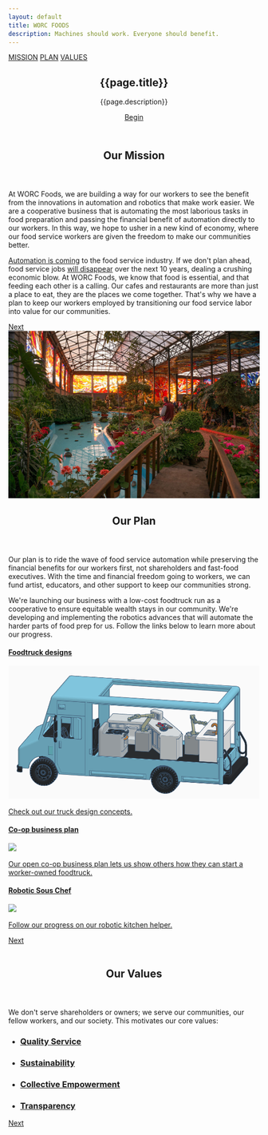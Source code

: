 ```yaml
---
layout: default
title: WORC FOODS
description: Machines should work. Everyone should benefit.
---
```

<style>
    .nothome {
      display: none;
    }
</style>
<div id="navbar">
  <nav>
    <a href='#one' class="goto-next scrolly">MISSION</a>
    <a href='#two' class="goto-next scrolly">PLAN</a>
    <a href='#three' class="goto-next scrolly">VALUES</a>
    <!-- <a href='#'>BLOG</a> -->
  </nav>
</div>
<section id="header">
    <header class="major">
        <h1>{{page.title}}</h1>
        <p>{{page.description}}</p>
        <a href="#one" class="button special scrolly" style="margin:20px;padding-left:15px;padding-right:15px;">Begin</a>
    </header>
    <!-- <div class="container">
        <ul class="actions">
            <li></li>
        </ul>
    </div> -->
</section>
<!-- One -->
<section id="one" class="main special">
    <div class="container">
        <!-- <span class="image fit primary"><img src="assets/images/pic01.jpg" alt="" /></span> -->
        <div class="content">
            <header class="major">
                <h2>Our Mission</h2>
            </header>
            <p>At WORC Foods, we are building a way for our workers to see the benefit from the innovations in automation and robotics that make work easier. We are a cooperative business that is automating the most laborious tasks in food preparation and passing the financial benefit of automation directly to our workers.  In this way, we hope to usher in a new kind of economy, where our food service workers are given the freedom to make our communities better.</p>
            <p><a href="https://thespoon.tech/brookings-food-service-jobs-for-humans-in-jeopardy-as-automation-takes-hold/">Automation is coming</a> to the food service industry. If we don't plan ahead, food service jobs <a href="https://www.bbc.com/news/world-us-canada-42170100">will disappear</a> over the next 10 years, dealing a crushing economic blow. At WORC Foods, we know that food is essential, and that feeding each other is a calling. Our cafes and restaurants are more than just a place to eat, they are the places we come together. That's why we have a plan to keep our workers employed by transitioning our food service labor into value for our communities.</p>
        </div>
        <a href="#two" class="goto-next scrolly">Next</a>
    </div>
</section>

<!-- two -->
<section id="two" class="main special">
    <div class="container">
        <span class="image fit primary"><img src="assets/images/solarpunk.jpg" alt="" /></span>
        <div class="content">
            <header class="major">
                <h2>Our Plan</h2>
            </header>
            <p>Our plan is to ride the wave of food service automation while preserving the financial benefits for our workers first, not shareholders and fast-food executives. With the time and financial freedom going to workers, we can fund artist, educators, and other support to keep our communities strong.
            </p>
            <p>We're launching our business with a low-cost foodtruck run as a cooperative to ensure equitable wealth stays in our community.  We're developing and implementing the robotics advances that will automate the harder parts of food prep for us. Follow the links below to learn more about our progress. </p>
            <div>
                <div class="triple">
                    <h4><a href="plan">Foodtruck designs</a></h4>
                    <span class="image fit"><a href="plan"><img src="assets/images/truck_design.png"/></a></span>
                    <p><a href="truck">Check out our truck design concepts.</a></p>
                </div>
                <div class="triple">
                    <h4><a href="plan">Co-op business plan</a></h4>
                    <span class="image fit"><a href="plan"><img src="https://docs.google.com/drawings/d/e/2PACX-1vSMUadZeKCsSbOKKS-eImVG8PR-4NmoNO5tWgyFbqAebpQUf3T2Jd3-GlmqILig5zutbdGItDRDXMga/pub?w=1440&h=1080"/></a></span>
                    <p><a href="plan">Our open co-op business plan lets us show others how they can start a worker-owned foodtruck.</a></p>
                </div>
                <div class="triple">
                    <h4><a href="https://bonkerfield.org/su_chef/">Robotic Sous Chef</a></h4>
                    <span class="image fit"><a href="https://bonkerfield.org/su_chef/"><img src="assets/images/suchef_slices.gif"/></a></span>
                    <p><a href="https://bonkerfield.org/su_chef/">Follow our progress on our robotic kitchen helper.</a></p>
                </div>
            </div>
        </div>
        <a href="#footer" class="goto-next scrolly">Next</a>
    </div>
</section>

<!-- Three -->
<!-- <a href="">quality service</a>, <a href="">sustainable business practices</a>, <a href="">investment in our community</a>, and <a href="">transparency in our operations</a>. -->
<section id="three" class="main special">
    <div class="container">
        <span class="image fit primary"><img src="assets/images/pic03.jpg" alt="" /></span>
        <div class="content">
            <header class="major">
                <h2>Our Values</h2>
            </header>
            <p>We don't serve shareholders or owners; we serve our communities, our fellow workers, and our society. This motivates our core values: </p>
            <ul class="icons-grid">
                <li>
                    <a href="quality"><span class="icon major fa-heart"></span></a>
                    <h3><a href="quality">Quality Service</a></h3>
                </li>
                <li>
                    <a href="sustainability"><span class="icon major fa-leaf"></span></a>
                    <h3><a href="sustainability">Sustainability</a></h3>
                </li>
                <li>
                    <a href="empowerment"><span class="icon major fa-hand-rock-o"></span></a>
                    <h3><a href="empowerment">Collective Empowerment</a></h3>
                </li>
                <li>
                    <a href="transparency"><span class="icon major fa-search"></span></a>
                    <h3><a href="transparency">Transparency</a></h3>
                </li>
            </ul>
        </div>
        <a href="#three" class="goto-next scrolly">Next</a>
    </div>
</section>

